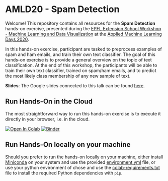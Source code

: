 # AMLD20 - Spam Detection

Welcome! This repository contains all resources for the **Spam Detection** hands-on exercise, presented during the [EPFL Extension School Workshop - Machine Learning and Data Visualization](https://appliedmldays.org/workshops/epfl-extension-school-workshop-machine-learning-and-data-visualization) at the [Applied Machine Learning Days 2020](https://appliedmldays.org/).

In this hands-on exercise, participant are tasked to preprocess examples of spam and ham emails, and train their own text classifier. The goal of this hands-on exercise is to provide a general overview on the topic of text classification. At the end of this workshop, the participants will be able to train their own text classifier, trained on spam/ham emails, and to predict the most likely class membership of any new sample of text.

**Slides**: The Google slides connected to this talk can be found [here](https://docs.google.com/presentation/d/1Jg9rO_3dXwKzJyDOr2ley8Is5oWKE6D_aJJlJrpw0mw/present?usp=sharing).

## Run Hands-On in the Cloud

The most straightforward way to run this hands-on exercise is to execute it directly in your browser, i.e. in the cloud.

[![Open In Colab](https://colab.research.google.com/assets/colab-badge.svg)](https://colab.research.google.com/github/pxydi/amld20_text_classification) [![Binder](https://mybinder.org/badge_logo.svg)](https://mybinder.org/v2/gh/pxydi/amld20_text_classification/master)

## Run Hands-On locally on your machine

Should you prefer to run the hands-on locally on your machine, either install [Miniconda](https://docs.conda.io/en/latest/miniconda.html) on your system and use the provided [environment.yml](https://github.com/epfl-exts/amld20-image-classification/blob/master/environment.yml) file, or use your python environment of chose and use the [colab-requirements.txt](https://github.com/epfl-exts/amld20-image-classification/blob/master/colab-requirements.txt) file to install the required Python dependencies with `pip`.

